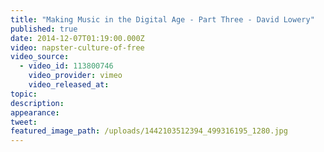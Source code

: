 ```yaml
---
title: "Making Music in the Digital Age - Part Three - David Lowery"
published: true
date: 2014-12-07T01:19:00.000Z
video: napster-culture-of-free
video_source:
  - video_id: 113800746
    video_provider: vimeo
    video_released_at:
topic:
description:
appearance:
tweet:
featured_image_path: /uploads/1442103512394_499316195_1280.jpg
---
```

